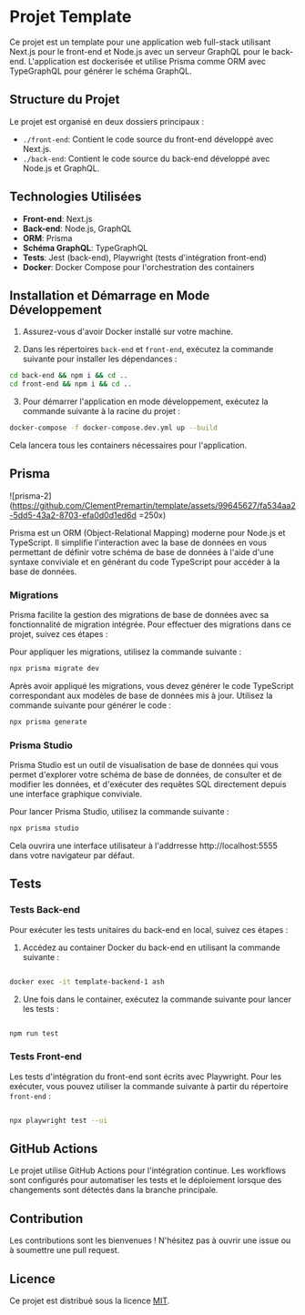 # Projet Template

Ce projet est un template pour une application web full-stack utilisant Next.js pour le front-end et Node.js avec un serveur GraphQL pour le back-end. L'application est dockerisée et utilise Prisma comme ORM avec TypeGraphQL pour générer le schéma GraphQL.

## Structure du Projet

Le projet est organisé en deux dossiers principaux :

- `./front-end`: Contient le code source du front-end développé avec Next.js.
- `./back-end`: Contient le code source du back-end développé avec Node.js et GraphQL.

## Technologies Utilisées

- **Front-end**: Next.js
- **Back-end**: Node.js, GraphQL
- **ORM**: Prisma
- **Schéma GraphQL**: TypeGraphQL
- **Tests**: Jest (back-end), Playwright (tests d'intégration front-end)
- **Docker**: Docker Compose pour l'orchestration des containers

## Installation et Démarrage en Mode Développement

1. Assurez-vous d'avoir Docker installé sur votre machine.

2. Dans les répertoires `back-end` et `front-end`, exécutez la commande suivante pour installer les dépendances :

```bash
cd back-end && npm i && cd ..
cd front-end && npm i && cd ..
```

3. Pour démarrer l'application en mode développement, exécutez la commande suivante à la racine du projet :

```bash
docker-compose -f docker-compose.dev.yml up --build
```

Cela lancera tous les containers nécessaires pour l'application.

## Prisma
![prisma-2](https://github.com/ClementPremartin/template/assets/99645627/fa534aa2-5dd5-43a2-8703-efa0d0d1ed6d =250x)

Prisma est un ORM (Object-Relational Mapping) moderne pour Node.js et TypeScript. Il simplifie l'interaction avec la base de données en vous permettant de définir votre schéma de base de données à l'aide d'une syntaxe conviviale et en générant du code TypeScript pour accéder à la base de données.

### Migrations

Prisma facilite la gestion des migrations de base de données avec sa fonctionnalité de migration intégrée. Pour effectuer des migrations dans ce projet, suivez ces étapes :

Pour appliquer les migrations, utilisez la commande suivante :

```bash
npx prisma migrate dev
```

Après avoir appliqué les migrations, vous devez générer le code TypeScript correspondant aux modèles de base de données mis à jour. Utilisez la commande suivante pour générer le code :

```bash
npx prisma generate
```

### Prisma Studio

Prisma Studio est un outil de visualisation de base de données qui vous permet d'explorer votre schéma de base de données, de consulter et de modifier les données, et d'exécuter des requêtes SQL directement depuis une interface graphique conviviale.

Pour lancer Prisma Studio, utilisez la commande suivante :

```bash
npx prisma studio
```

Cela ouvrira une interface utilisateur à l'addrresse http://localhost:5555 dans votre navigateur par défaut.

## Tests

### Tests Back-end

Pour exécuter les tests unitaires du back-end en local, suivez ces étapes :

1. Accédez au container Docker du back-end en utilisant la commande suivante :

```bash

docker exec -it template-backend-1 ash

```

2. Une fois dans le container, exécutez la commande suivante pour lancer les tests :

```bash

npm run test

```

### Tests Front-end

Les tests d'intégration du front-end sont écrits avec Playwright. Pour les exécuter, vous pouvez utiliser la commande suivante à partir du répertoire `front-end` :

```bash

npx playwright test --ui

```

## GitHub Actions

Le projet utilise GitHub Actions pour l'intégration continue. Les workflows sont configurés pour automatiser les tests et le déploiement lorsque des changements sont détectés dans la branche principale.

## Contribution

Les contributions sont les bienvenues ! N'hésitez pas à ouvrir une issue ou à soumettre une pull request.

## Licence

Ce projet est distribué sous la licence [MIT](LICENSE).
